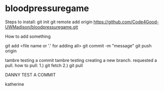 # bloodpressuregame
Steps to install:
git init
git remote add origin https://github.com/Code4Good-UWMadison/bloodpressuregame.git

How to add something

git add <file name or '.' for adding all> 
git commit -m "message"
git push origin <branch name>

tambre testing a commit
tambre testing creating a new branch. requested a pull.
how to pull:
1.) git fetch
2.) git pull

DANNY TEST A COMMIT

katherine

